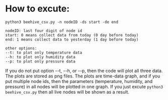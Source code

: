 <!--
waggle_topic=IGNORE
-->

# How to excute:
```
python3 beehive_csv.py -n nodeID -ds start -de end

nodeID: last four digit of node id
start: 0 means collect data from today (0 day before today)
end: 1 means collect data to yesterday (1 day before today)

other options:
--t: to plot only temperature data
--h: to plot only humidity data
--p: to plot only pressure data
```

If you do not put option --t, --h, or --p, then the code will plot all three data. The plots are stored as png files.
The plots are time-data graph, and if you put multiple node ids, then the parameters 
(temperature, humidity, and pressure) in all nodes will be plotted in one graph.
If you just excute ```python3 beehive_csv.py``` then all live nodes will be shown as a result.
